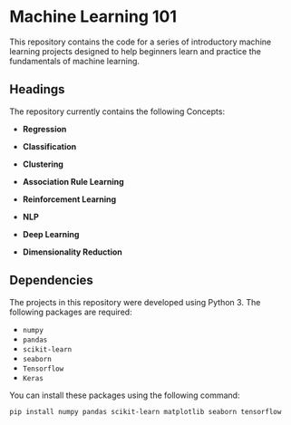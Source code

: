 # Machine Learning 101

This repository contains the code for a series of introductory machine learning projects designed to help beginners learn and practice the fundamentals of machine learning.

## Headings

The repository currently contains the following Concepts:

- **Regression**

- **Classification**

- **Clustering**

- **Association Rule Learning**

- **Reinforcement Learning**

- **NLP**

- **Deep Learning**

- **Dimensionality Reduction**

## Dependencies

The projects in this repository were developed using Python 3. The following packages are required:

- `numpy`
- `pandas`
- `scikit-learn`
- `seaborn`
- `Tensorflow`
- `Keras`

You can install these packages using the following command:

```bash
pip install numpy pandas scikit-learn matplotlib seaborn tensorflow
